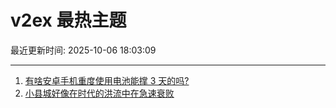 # v2ex 最热主题

最近更新时间: 2025-10-06 18:03:09

--- 
1. [有啥安卓手机重度使用电池能撑 3 天的吗?](https://www.v2ex.com/t/1163475) 
2. [小县城好像在时代的洪流中在急速衰败](https://www.v2ex.com/t/1163479) 
